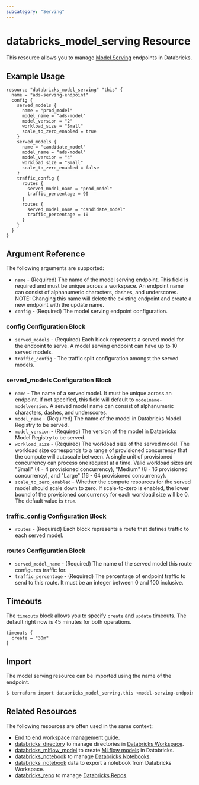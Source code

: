 ```yaml
---
subcategory: "Serving"
---
```

# databricks_model_serving Resource

This resource allows you to manage [Model Serving](https://docs.databricks.com/machine-learning/model-serving/index.html) endpoints in Databricks.

## Example Usage

```hcl
resource "databricks_model_serving" "this" {
  name = "ads-serving-endpoint"
  config {
    served_models {
      name = "prod_model"
      model_name = "ads-model"
      model_version = "2"
      workload_size = "Small"
      scale_to_zero_enabled = true
    }
    served_models {
      name = "candidate_model"
      model_name = "ads-model"
      model_version = "4"
      workload_size = "Small"
      scale_to_zero_enabled = false
    }
    traffic_config {
      routes {
        served_model_name = "prod_model"
        traffic_percentage = 90
      }
      routes {
        served_model_name = "candidate_model"
        traffic_percentage = 10
      }
    }
  }
}
```

## Argument Reference

The following arguments are supported:

* `name` - (Required) The name of the model serving endpoint. This field is required and must be unique across a workspace. An endpoint name can consist of alphanumeric characters, dashes, and underscores. NOTE: Changing this name will delete the existing endpoint and create a new endpoint with the update name.
* `config` - (Required) The model serving endpoint configuration.

### config Configuration Block

* `served_models` - (Required) Each block represents a served model for the endpoint to serve. A model serving endpoint can have up to 10 served models.
* `traffic_config` - The traffic split configuration amongst the served models.

### served_models Configuration Block

* `name` - The name of a served model. It must be unique across an endpoint. If not specified, this field will default to `modelname-modelversion`. A served model name can consist of alphanumeric characters, dashes, and underscores.
* `model_name` - (Required) The name of the model in Databricks Model Registry to be served.
* `model_version` - (Required) The version of the model in Databricks Model Registry to be served.
* `workload_size` - (Required) The workload size of the served model. The workload size corresponds to a range of provisioned concurrency that the compute will autoscale between. A single unit of provisioned concurrency can process one request at a time. Valid workload sizes are "Small" (4 - 4 provisioned concurrency), "Medium" (8 - 16 provisioned concurrency), and "Large" (16 - 64 provisioned concurrency).
* `scale_to_zero_enabled` - Whether the compute resources for the served model should scale down to zero. If scale-to-zero is enabled, the lower bound of the provisioned concurrency for each workload size will be 0. The default value is `true`.

### traffic_config Configuration Block

* `routes` - (Required) Each block represents a route that defines traffic to each served model.

### routes Configuration Block

* `served_model_name` - (Required) The name of the served model this route configures traffic for.
* `traffic_percentage` - (Required) The percentage of endpoint traffic to send to this route. It must be an integer between 0 and 100 inclusive.

## Timeouts

The `timeouts` block allows you to specify `create` and `update` timeouts. The default right now is 45 minutes for both operations.

```hcl
timeouts {
  create = "30m"
}
```

## Import

The model serving resource can be imported using the name of the endpoint.

```bash
$ terraform import databricks_model_serving.this <model-serving-endpoint-name>
```

## Related Resources

The following resources are often used in the same context:

* [End to end workspace management](../guides/workspace-management.md) guide.
* [databricks_directory](directory.md) to manage directories in [Databricks Workspace](https://docs.databricks.com/workspace/workspace-objects.html).
* [databricks_mlflow_model](mlflow_model.md) to create [MLflow models](https://docs.databricks.com/applications/mlflow/models.html) in Databricks.
* [databricks_notebook](notebook.md) to manage [Databricks Notebooks](https://docs.databricks.com/notebooks/index.html).
* [databricks_notebook](../data-sources/notebook.md) data to export a notebook from Databricks Workspace.
* [databricks_repo](repo.md) to manage [Databricks Repos](https://docs.databricks.com/repos.html).

